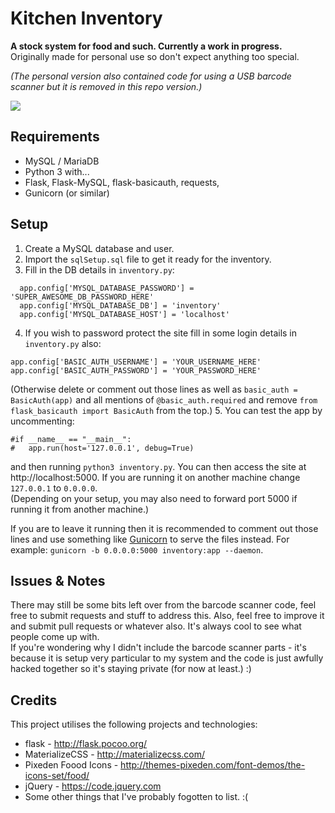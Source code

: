 # Kitchen Inventory

**A stock system for food and such. Currently a work in progress.**  
Originally made for personal use so don't expect anything too special.

_(The personal version also contained code for using a USB barcode scanner but it is removed in this repo version.)_

![](https://i.imgur.com/4YBlx2e.png)

## Requirements
- MySQL / MariaDB
- Python 3 with...
- Flask, Flask-MySQL, flask-basicauth, requests, 
- Gunicorn (or similar)

## Setup
1. Create a MySQL database and user.
2. Import the `sqlSetup.sql` file to get it ready for the inventory.
3. Fill in the DB details in `inventory.py`:
```app.config['MYSQL_DATABASE_USER'] = 'inventory'
  app.config['MYSQL_DATABASE_PASSWORD'] = 'SUPER_AWESOME_DB_PASSWORD_HERE'
  app.config['MYSQL_DATABASE_DB'] = 'inventory'
  app.config['MYSQL_DATABASE_HOST'] = 'localhost'
```    
4. If you wish to password protect the site fill in some login details in `inventory.py` also:
```
app.config['BASIC_AUTH_USERNAME'] = 'YOUR_USERNAME_HERE'
app.config['BASIC_AUTH_PASSWORD'] = 'YOUR_PASSWORD_HERE'
```
(Otherwise delete or comment out those lines as well as `basic_auth = BasicAuth(app)` and all mentions of `@basic_auth.required` and remove `from flask_basicauth import BasicAuth` from the top.)
5. You can test the app by uncommenting:
```
#if __name__ == "__main__":
#	app.run(host='127.0.0.1', debug=True)
```
and then running `python3 inventory.py`.
You can then access the site at http://localhost:5000. If you are running it on another machine change `127.0.0.1` to `0.0.0.0`.  
(Depending on your setup, you may also need to forward port 5000 if running it from another machine.)

If you are to leave it running then it is recommended to comment out those lines and use something like [Gunicorn](https://gunicorn.org/) to serve the files instead. For example: `gunicorn -b 0.0.0.0:5000 inventory:app --daemon`.

## Issues & Notes
There may still be some bits left over from the barcode scanner code, feel free to submit requests and stuff to address this. Also, feel free to improve it and submit pull requests or whatever also. It's always cool to see what people come up with.  
If you're wondering why I didn't include the barcode scanner parts - it's because it is setup very particular to my system and the code is just awfully hacked together so it's staying private (for now at least.)
:)

## Credits
This project utilises the following projects and technologies:
- flask - http://flask.pocoo.org/
- MaterializeCSS - http://materializecss.com/
- Pixeden Foood Icons - http://themes-pixeden.com/font-demos/the-icons-set/food/
- jQuery - https://code.jquery.com
- Some other things that I've probably fogotten to list. :(

